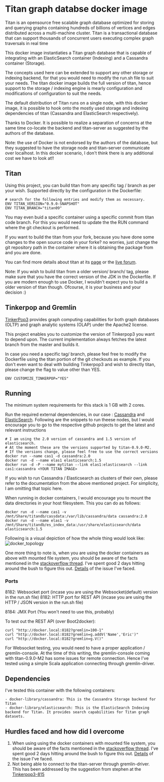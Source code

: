 # Titan graph databse docker image

Titan is an opensource free scalable graph database optimized for storing and querying graphs containing hundreds of billions of vertices and edges distributed across a multi-machine cluster. Titan is a transactional database that can support thousands of concurrent users executing complex graph traversals in real time

This docker image instantiaties a Titan graph database that is capable of integrating with an ElasticSearch container (Indexing) and a Cassandra container (Storage). 

The concepts used here can be extended to support any other storage or indexing backend, for that you would need to modify the run.sh file to suit your needs. The titan docker image builds the full version of titan, hence support to the storage / indexing engine is mearly configuration and modifications of configuration to suit the needs.   

The default distribution of Titan runs on a single node, with this docker image, it is possible to hook onto the mostly used storage and indexing dependencies of titan (Cassandra and ElasticSearch respectively).

Thanks to Docker. It is possible to realize a separation of concerns at the same time co-locate the backend and titan-server as suggested by the authors of the database. 

Note: the use of Docker is not endorsed by the authors of the database, but they suggested to have the storage node and titan-server communicate over localhost. In this docker scenario, I don't think there is any additional cost we have to look at!!

## Titan

Using this project, you can build titan from any specific tag / branch as per your wish. Supported directly by the configuration in the Dockerfile: 
```
# search for the following entries and modify them as necessary.
ENV TITAN_VERSION="0.9.0-SNAPSHOT"
ENV TITAN_BRANCH="titan09"
```
You may even buid a specific container using a specific commit from titan code branch. For this you would need to update the the RUN command where the git checkout is performed. 

If you want to build the titan from your fork, because you have done some changes to the open source code in your forke? no worries, just change the git repository path in the container where it is obtaining the package from and you are done. 

You can find more details about titan at its [page](http://thinkaurelius.github.io/titan/) or the [live forum](https://groups.google.com/forum/#!forum/aureliusgraphs).

Note: If you wish to build titan from a older version/ branch/ tag, please make sure that you have the correct version of the JDK in the Dockerfile. If you are modern enough to use Docker, I wouldn't expect you to build a older version of titan though. Ofcourse, it is your business and your decision :) 

## Tinkerpop and Gremlin

[TinkerPop3](http://tinkerpop.incubator.apache.org/) provides graph computing capabilities for both graph databases (OLTP) and graph analytic systems (OLAP) under the Apache2 license.

This project enables you to customize the version of Tinkerpop3 you want to depend upon. The current implementation always fetches the latest branch from the master and builds it. 

In case you need a specific tag/ branch, please feel free to modify the Dockerfile using the titan portion of the git checkouts as example. If you don't even want to deal with building Tinkerpop3 and wish to directly titan, please change the flag to value other than YES. 
```
ENV CUSTOMIZE_TINKERPOP="YES"
```

## Running

The minimum system requirements for this stack is 1 GB with 2 cores.

Run the required external dependencies, in our case : [Cassandra](https://github.com/docker-library/cassandra) and [ElasticSearch](https://github.com/docker-library/elasticsearch). Following are the snippets to run theese nodes, but I would encourage you to go to the respective github projects to get the latest and relevant instructions

```
# I am using the 2.0 version of cassandra and 1.5 version of elasticsearch. 
# At the moment these are the versions supported by titan-0.9.0-M2. 
# If the versions change, please feel free to use the correct versions
docker run --name cas1 -d cassandra:2.0
docker run -d --name elas1 elasticsearch:1.5
docker run -d -P --name mytitan --link elas1:elasticsearch --link cas1:cassandra <YOUR TITAN IMAGE>
```
If you wish to run Cassandra / Elasticsearch as clusters of their own, please refer to the documentation from the above mentioned project. For simplicity, I am omitting that topic here. 

When running in docker containers, I would encourage you to mount the data directories in your host filesystem. This you can do as follows:
```
docker run -d --name cas1 -v /mnt/Share/titandb/cassdata:/var/lib/cassandra/data cassandra:2.0
docker run -d --name elas1 -v /mnt/Share/titandb/es_index_data:/usr/share/elasticsearch/data elasticsearch:1.5
```

Following is a visual depiction of how the whole thing would look like:
![docker_topology](https://cloud.githubusercontent.com/assets/9419954/9651888/b36eb066-5233-11e5-8e59-fbf3b811d378.jpg)

One more thing to note is, when you are using the docker containers as above with mounted file system, you should be aware of the facts mentioned in the [stackoverflow thread](http://stackoverflow.com/questions/16549833/cassandra-commit-and-recovery-on-a-single-node). I've spent good 2 days hitting around the bush to figure this out. [Details](https://groups.google.com/forum/#!topic/aureliusgraphs/VhLrgs4EsKo) of the issue I've faced. 

### Ports

8182: Websocket port (incase you are using the Websocket(default) version in the run.sh file)
8182: HTTP port for REST API (incase you are using the HTTP / JSON version in the run.sh file)

8184: JMX Port (You won't need to use this, probably)

To test out the REST API (over Boot2docker):

```
curl "http://docker.local:8182?gremlin=100-1"
curl "http://docker.local:8182?gremlin=g.addV('Name','Eric')"
curl "http://docker.local:8182?gremlin=g.V()"
```
For Websocket testing, you would need to have a proper application / gremlin-console. At the time of this writing, the gremlin-console coming with titan-0.9.0-M2 has some issues for remote connection. Hence I've tested using a simple Scala application connecting through gremlin-driver.

## Dependencies

I've tested this container with the following containers:

	- docker-library/cassandra: This is the Cassandra Storage backend for Titan
	- docker-library/elasticsearch: This is the ElasticSearch Indexing backend for Titan. It provides search capabilities for Titan graph datasets.

## Hurdles faced and how did I overcome
1. When using using the docker containers with mounted file system, you should be aware of the facts mentioned in the [stackoverflow thread](http://stackoverflow.com/questions/16549833/cassandra-commit-and-recovery-on-a-single-node). I've spent good 2 days hitting around the bush to figure this out. [Details](https://groups.google.com/forum/#!topic/aureliusgraphs/VhLrgs4EsKo) of the issue I've faced. 
2. Not being able to connect to the titan-server through gremlin-driver. This has been addressed by the suggestion from stephen at the [Tinkerpop3-815](https://issues.apache.org/jira/browse/TINKERPOP3-815)

